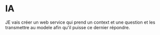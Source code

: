 # IA
JE vais créer un web service qui prend un context et une question et les transmettre au modele afin qu'il puisse ce dernier répondre.

